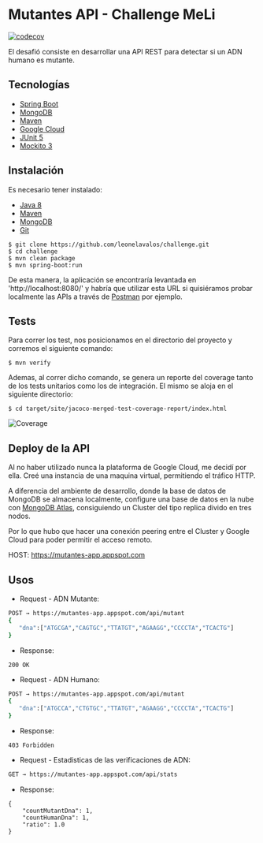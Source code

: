 # Mutantes API - Challenge MeLi
[![codecov](https://codecov.io/gh/leonelavalos/challenge/branch/master/graph/badge.svg)](https://codecov.io/gh/leonelavalos/challenge)

El desafió consiste en desarrollar una API REST para detectar si un ADN humano es mutante.

## Tecnologías

- [Spring Boot](https://spring.io/projects/spring-boot)
- [MongoDB](https://www.mongodb.com/es)
- [Maven](https://maven.apache.org/)
- [Google Cloud](https://cloud.google.com/)
- [JUnit 5](https://junit.org/junit5/)
- [Mockito 3](https://site.mockito.org/)

## Instalación

Es necesario tener instalado:

- [Java 8](https://www.oracle.com/technetwork/java/javase/downloads/jdk8-downloads-2133151.html)
- [Maven](https://maven.apache.org/)
- [MongoDB](https://www.mongodb.com/es)
- [Git](https://git-scm.com/)

```
$ git clone https://github.com/leonelavalos/challenge.git
$ cd challenge
$ mvn clean package
$ mvn spring-boot:run
```
De esta manera, la aplicación se encontraría levantada en 'http://localhost:8080/' y habría que utilizar esta URL si quisiéramos probar localmente las APIs a través de [Postman](https://www.getpostman.com/) por ejemplo.

## Tests

Para correr los test, nos posicionamos en el directorio del proyecto y corremos el siguiente comando:

```
$ mvn verify
```
Ademas, al correr dicho comando, se genera un reporte del coverage tanto de los tests unitarios como los de integración.
El mismo se aloja en el siguiente directorio:

```
$ cd target/site/jacoco-merged-test-coverage-report/index.html
```
![Coverage](https://i.imgur.com/CyHgBbp.png)

## Deploy de la API

Al no haber utilizado nunca la plataforma de Google Cloud, me decidí por ella.
Creé una instancia de una maquina virtual, permitiendo el tráfico HTTP.

A diferencia del ambiente de desarrollo, donde la base de datos de MongoDB se almacena localmente, configure una base de datos en la nube con [MongoDB Atlas](https://www.mongodb.com/cloud/atlas), consiguiendo un Cluster del tipo replica divido en tres nodos.

Por lo que hubo que hacer una conexión peering entre el Cluster y Google Cloud para poder permitir el acceso remoto.

HOST: https://mutantes-app.appspot.com


## Usos

- Request - ADN Mutante:

```bash
POST → https://mutantes-app.appspot.com/api/mutant
{
   "dna":["ATGCGA","CAGTGC","TTATGT","AGAAGG","CCCCTA","TCACTG"]
}  
```

- Response:

```
200 OK
```

- Request - ADN Humano:

```bash
POST → https://mutantes-app.appspot.com/api/mutant
{
   "dna":["ATGCCA","CTGTGC","TTATGT","AGAAGG","CCCCTA","TCACTG"]
} 
```
- Response:

```
403 Forbidden
```

- Request - Estadisticas de las verificaciones de ADN:

```bash
GET → https://mutantes-app.appspot.com/api/stats
```

- Response:

```
{
    "countMutantDna": 1,
    "countHumanDna": 1,
    "ratio": 1.0
}
```
